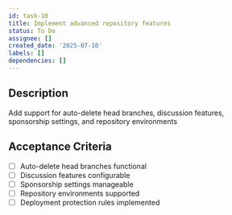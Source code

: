 ```yaml
---
id: task-10
title: Implement advanced repository features
status: To Do
assignee: []
created_date: '2025-07-10'
labels: []
dependencies: []
---
```


## Description

Add support for auto-delete head branches, discussion features, sponsorship settings, and repository environments

## Acceptance Criteria

- [ ] Auto-delete head branches functional
- [ ] Discussion features configurable
- [ ] Sponsorship settings manageable
- [ ] Repository environments supported
- [ ] Deployment protection rules implemented
